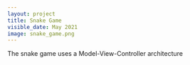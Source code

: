 ```yaml
---
layout: project
title: Snake Game
visible_date: May 2021
image: snake_game.png
---
```


The snake game uses a Model-View-Controller architecture 